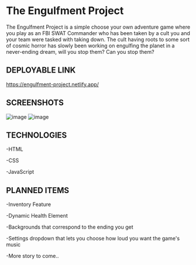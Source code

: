 # The Engulfment Project
  The Engulfment Project is a simple choose your own adventure game where you play as an FBI SWAT Commander who has been taken by a cult you and your team were tasked with taking down. The cult having roots to some sort of cosmic horror has slowly been working on engulfing the planet in a never-ending dream, will you stop them? Can you stop them?

## DEPLOYABLE LINK
  https://engulfment-project.netlify.app/

## SCREENSHOTS
  ![image](https://user-images.githubusercontent.com/109769220/190425394-716be074-6b99-4d51-a3c6-07dec5a77e63.png)
  ![image](https://user-images.githubusercontent.com/109769220/190425549-11288524-be87-4467-9be4-aeed4ee4443a.png)


## TECHNOLOGIES
  -HTML

  -CSS

  -JavaScript

## PLANNED ITEMS
  -Inventory Feature

  -Dynamic Health Element

  -Backgrounds that correspond to the ending you get

  -Settings dropdown that lets you choose how loud you want the game's music

  -More story to come..
